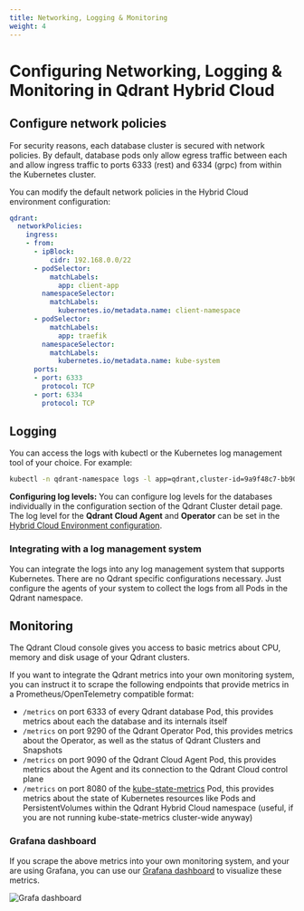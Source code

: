 ```yaml
---
title: Networking, Logging & Monitoring
weight: 4
---
```

# Configuring Networking, Logging & Monitoring in Qdrant Hybrid Cloud

## Configure network policies

For security reasons, each database cluster is secured with network policies. By default, database pods only allow egress traffic between each and allow ingress traffic to ports 6333 (rest) and 6334 (grpc) from within the Kubernetes cluster.

You can modify the default network policies in the Hybrid Cloud environment configuration:

```yaml
qdrant:
  networkPolicies:
    ingress:
    - from:
      - ipBlock:
          cidr: 192.168.0.0/22
      - podSelector:
          matchLabels:
            app: client-app
        namespaceSelector:
          matchLabels:
            kubernetes.io/metadata.name: client-namespace
      - podSelector:
          matchLabels:
            app: traefik
        namespaceSelector:
          matchLabels:
            kubernetes.io/metadata.name: kube-system
      ports:
      - port: 6333
        protocol: TCP
      - port: 6334
        protocol: TCP      
```

## Logging

You can access the logs with kubectl or the Kubernetes log management tool of your choice. For example:

```bash
kubectl -n qdrant-namespace logs -l app=qdrant,cluster-id=9a9f48c7-bb90-4fb2-816f-418a46a74b24
```

**Configuring log levels:** You can configure log levels for the databases individually in the configuration section of the Qdrant Cluster detail page. The log level for the **Qdrant Cloud Agent** and **Operator** can be set in the [Hybrid Cloud Environment configuration](/documentation/hybrid-cloud/operator-configuration/).

### Integrating with a log management system

You can integrate the logs into any log management system that supports Kubernetes. There are no Qdrant specific configurations necessary. Just configure the agents of your system to collect the logs from all Pods in the Qdrant namespace.

## Monitoring

The Qdrant Cloud console gives you access to basic metrics about CPU, memory and disk usage of your Qdrant clusters.

If you want to integrate the Qdrant metrics into your own monitoring system, you can instruct it to scrape the following endpoints that provide metrics in a Prometheus/OpenTelemetry compatible format:

* `/metrics` on port 6333 of every Qdrant database Pod, this provides metrics about each the database and its internals itself
* `/metrics` on port 9290 of the Qdrant Operator Pod, this provides metrics about the Operator, as well as the status of Qdrant Clusters and Snapshots
* `/metrics` on port 9090 of the Qdrant Cloud Agent Pod, this provides metrics about the Agent and its connection to the Qdrant Cloud control plane
* `/metrics` on port 8080 of the [kube-state-metrics](https://github.com/kubernetes/kube-state-metrics) Pod, this provides metrics about the state of Kubernetes resources like Pods and PersistentVolumes within the Qdrant Hybrid Cloud namespace (useful, if you are not running kube-state-metrics cluster-wide anyway)

### Grafana dashboard

If you scrape the above metrics into your own monitoring system, and your are using Grafana, you can use our [Grafana dashboard](https://github.com/qdrant/qdrant-cloud-grafana-dashboard) to visualize these metrics.

![Grafa dashboard](/documentation/cloud/cloud-grafana-dashboard.png)
